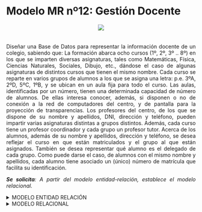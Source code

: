 <div align="justify">

# Modelo MR nº12: Gestión Docente

<div align="center">
<img src="https://github.com/jpexposito/base-datos/raw/main/ER/tareas/tarea12/img/docente.png" width="400px"/>
</div>

</br>

Diseñar una Base de Datos para representar la información docente de un colegio, sabiendo que:
La formación abarca ocho cursos (1º, 2º, 3º .. 8º) en los que se imparten diversas asignaturas, tales como Matemáticas, Física, Ciencias Naturales, Sociales, Dibujo, etc., dándose el caso de algunas asignaturas de distintos cursos que tienen el mismo nombre.
Cada curso se reparte en varios grupos de alumnos a los que se asigna una letra: p.e. 3ºA, 2ºD, 5ºC, 1ºB, y se ubican en un aula fija para todo el curso. Las aulas, identificadas por un número, tienen una determinada capacidad de número de alumnos. De ellas interesa conocer, además, si disponen o no de conexión a la red de computadores del centro, y de pantalla para la proyección de transparencias.
Los profesores del centro, de los que se dispone de su nombre y apellidos, DNI, dirección y teléfono, pueden impartir varias asignaturas distintas a grupos distintos. Además, cada curso tiene un profesor coordinador y cada grupo un profesor tutor.
Acerca de los alumnos, además de su nombre y apellidos, dirección y teléfono, se desea reflejar el curso en que están matriculados y el grupo al que están asignados. También se desea representar qué alumno es el delegado de cada grupo. Como puede darse el caso, de alumnos con el mismo nombre y apellidos, cada alumno tiene asociado un (único) número de matrícula que facilita su identificación.

_**Se solicita**: A partir del modelo entidad-relación, establece el modelo relacional._

<details>
      <summary>MODELO ENTIDAD RELACIÓN</summary>
  </br>
  <img src="https://github.com/jpexposito/base-datos/raw/main/ER/tareas/tarea12/img/docente-diagrama.drawio.png">
  </br>
  
</details>

<details>
<summary>MODELO RELACIONAL</summary>
  </br>
  
  <img src="https://github.com/samugd17/base-datos-bae-/blob/main/TAREAS/Tarea10/IMG/MR.N%C2%BA12.(Gesti%C3%B3n%20docente).drawio.png">
  
  </br>
</details>


</div>
